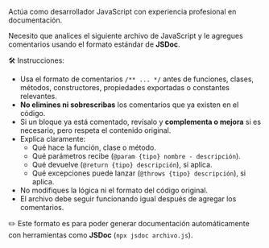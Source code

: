 Actúa como desarrollador JavaScript con experiencia profesional en documentación.

Necesito que analices el siguiente archivo de JavaScript y le agregues comentarios usando el formato estándar de **JSDoc**.

🛠 Instrucciones:

- Usa el formato de comentarios `/** ... */` antes de funciones, clases, métodos, constructores, propiedades exportadas o constantes relevantes.
- **No elimines ni sobrescribas** los comentarios que ya existen en el código.
- Si un bloque ya está comentado, revísalo y **complementa o mejora** si es necesario, pero respeta el contenido original.
- Explica claramente:
  - Qué hace la función, clase o método.
  - Qué parámetros recibe (`@param {tipo} nombre - descripción`).
  - Qué devuelve (`@return {tipo} descripción`), si aplica.
  - Qué excepciones puede lanzar (`@throws {tipo} descripción`), si aplica.
- No modifiques la lógica ni el formato del código original.
- El archivo debe seguir funcionando igual después de agregar los comentarios.

✏️ Este formato es para poder generar documentación automáticamente con herramientas como **JSDoc** (`npx jsdoc archivo.js`).
